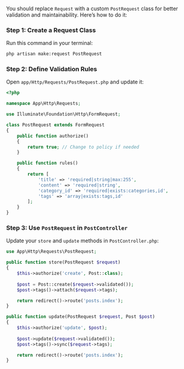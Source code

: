 You should replace `Request` with a custom `PostRequest` class for better validation and maintainability. Here’s how to do it:

### Step 1: Create a Request Class  
Run this command in your terminal:  
```bash
php artisan make:request PostRequest
```

### Step 2: Define Validation Rules  
Open `app/Http/Requests/PostRequest.php` and update it:  
```php
<?php

namespace App\Http\Requests;

use Illuminate\Foundation\Http\FormRequest;

class PostRequest extends FormRequest
{
    public function authorize()
    {
        return true; // Change to policy if needed
    }

    public function rules()
    {
        return [
            'title' => 'required|string|max:255',
            'content' => 'required|string',
            'category_id' => 'required|exists:categories,id',
            'tags' => 'array|exists:tags,id'
        ];
    }
}
```

### Step 3: Use `PostRequest` in `PostController`
Update your `store` and `update` methods in `PostController.php`:
```php
use App\Http\Requests\PostRequest;

public function store(PostRequest $request)
{
    $this->authorize('create', Post::class);
    
    $post = Post::create($request->validated());
    $post->tags()->attach($request->tags);

    return redirect()->route('posts.index');
}

public function update(PostRequest $request, Post $post)
{
    $this->authorize('update', $post);
    
    $post->update($request->validated());
    $post->tags()->sync($request->tags);

    return redirect()->route('posts.index');
}     
